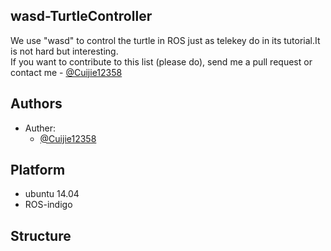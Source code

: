 ## wasd-TurtleController
We use "wasd" to control the turtle in ROS just as telekey do in its tutorial.It is not hard but interesting.<br/>
If you want to contribute to this list (please do), send me a pull request or contact me - [@Cuijie12358](https://github.com/Cuijie12358)<br/>
## Authors
* Auther: 
  - [@Cuijie12358](https://github.com/Cuijie12358)<br/>
## Platform
- ubuntu 14.04
- ROS-indigo
## Structure

 

